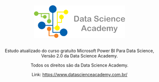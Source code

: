 <html>
<body>


<center>

<img src="https://github.com/Wenceslau93/Data-Science-e-BI/blob/master/Power%20BI%202.0/DSA.png?raw=true" alt="sometext"></br></br>

Estudo atualizado do curso gratuito Microsoft Power BI Para Data Science, Versão 2.0 da Data Science Academy.</br>


Todos os direitos são da Data Science Academy.

Link: https://www.datascienceacademy.com.br/

</center>

</body>
</html>
